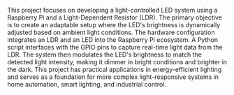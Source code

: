 This project focuses on developing a light-controlled LED system using a Raspberry Pi and a Light-Dependent Resistor (LDR). The primary objective is to create an adaptable setup where the LED's brightness is dynamically adjusted based on ambient light conditions. The hardware configuration integrates an LDR and an LED into the Raspberry Pi ecosystem. A Python script interfaces with the GPIO pins to capture real-time light data from the LDR. The system then modulates the LED's brightness to match the detected light intensity, making it dimmer in bright conditions and brighter in the dark. This project has practical applications in energy-efficient lighting and serves as a foundation for more complex light-responsive systems in home automation, smart lighting, and industrial control.

